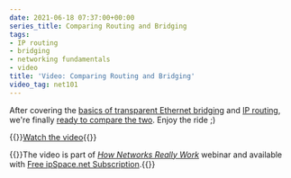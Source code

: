 ```yaml
---
date: 2021-06-18 07:37:00+00:00
series_title: Comparing Routing and Bridging
tags:
- IP routing
- bridging
- networking fundamentals
- video
title: 'Video: Comparing Routing and Bridging'
video_tag: net101
---
```

After covering the [basics of transparent Ethernet bridging](/2021/04/video-transparent-bridging-fundamentals.html) and [IP routing](/2021/05/video-ip-routing-fundamentals.html), we're finally [ready to compare the two](https://my.ipspace.net/bin/get/Net101/BR2%20-%20Comparing%20Bridging%20and%20Routing.mp4). Enjoy the ride ;)

{{<jump>}}[Watch the video](https://my.ipspace.net/bin/get/Net101/BR2%20-%20Comparing%20Bridging%20and%20Routing.mp4){{</jump>}}

{{<note free>}}The video is part of _[How Networks Really Work](https://www.ipspace.net/Net101)_ webinar and available with [Free ipSpace.net Subscription](https://www.ipspace.net/Subscription/Free).{{</note>}}
